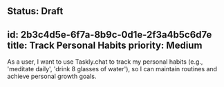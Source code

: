 Status: Draft
---
id: 2b3c4d5e-6f7a-8b9c-0d1e-2f3a4b5c6d7e
title: Track Personal Habits
priority: Medium
---
As a user, I want to use Taskly.chat to track my personal habits (e.g., 'meditate daily', 'drink 8 glasses of water'), so I can maintain routines and achieve personal growth goals.